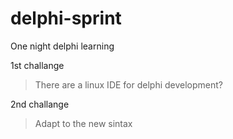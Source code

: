 # delphi-sprint
One night delphi learning

1st challange
> There are a linux IDE for delphi development?

2nd challange
> Adapt to the new sintax
